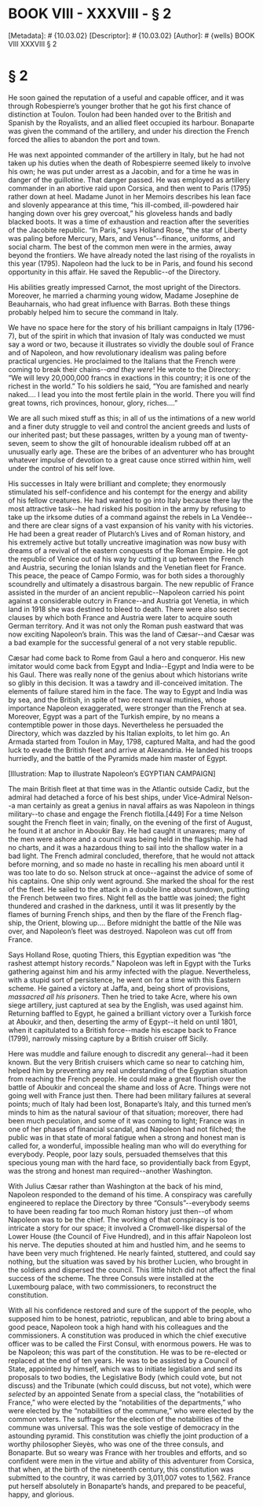 # BOOK VIII - XXXVIII - § 2
[Metadata]: # {10.03.02}
[Descriptor]: # {10.03.02}
[Author]: # {wells}
BOOK VIII
XXXVIII
§ 2
# § 2
He soon gained the reputation of a useful and capable officer, and it was
through Robespierre’s younger brother that he got his first chance of
distinction at Toulon. Toulon had been handed over to the British and Spanish
by the Royalists, and an allied fleet occupied its harbour. Bonaparte was given
the command of the artillery, and under his direction the French forced the
allies to abandon the port and town.

He was next appointed commander of the artillery in Italy, but he had not taken
up his duties when the death of Robespierre seemed likely to involve his own;
he was put under arrest as a Jacobin, and for a time he was in danger of the
guillotine. That danger passed. He was employed as artillery commander in an
abortive raid upon Corsica, and then went to Paris (1795) rather down at heel.
Madame Junot in her Memoirs describes his lean face and slovenly appearance at
this time, “his ill-combed, ill-powdered hair hanging down over his grey
overcoat,” his gloveless hands and badly blacked boots. It was a time of
exhaustion and reaction after the severities of the Jacobite republic. “In
Paris,” says Holland Rose, “the star of Liberty was paling before Mercury,
Mars, and Venus”--finance, uniforms, and social charm. The best of the common
men were in the armies, away beyond the frontiers. We have already noted the
last rising of the royalists in this year (1795). Napoleon had the luck to be
in Paris, and found his second opportunity in this affair. He saved the
Republic--of the Directory.

His abilities greatly impressed Carnot, the most upright of the Directors.
Moreover, he married a charming young widow, Madame Josephine de Beauharnais,
who had great influence with Barras. Both these things probably helped him to
secure the command in Italy.

We have no space here for the story of his brilliant campaigns in Italy
(1796-7), but of the spirit in which that invasion of Italy was conducted we
must say a word or two, because it illustrates so vividly the double soul of
France and of Napoleon, and how revolutionary idealism was paling before
practical urgencies. He proclaimed to the Italians that the French were coming
to break their chains--_and they were_! He wrote to the Directory: “We will
levy 20,000,000 francs in exactions in this country; it is one of the richest
in the world.” To his soldiers he said, “You are famished and nearly naked....
I lead you into the most fertile plain in the world. There you will find great
towns, rich provinces, honour, glory, riches....”

We are all such mixed stuff as this; in all of us the intimations of a new
world and a finer duty struggle to veil and control the ancient greeds and
lusts of our inherited past; but these passages, written by a young man of
twenty-seven, seem to show the gilt of honourable idealism rubbed off at an
unusually early age. These are the bribes of an adventurer who has brought
whatever impulse of devotion to a great cause once stirred within him, well
under the control of his self love.

His successes in Italy were brilliant and complete; they enormously stimulated
his self-confidence and his contempt for the energy and ability of his fellow
creatures. He had wanted to go into Italy because there lay the most attractive
task--he had risked his position in the army by refusing to take up the irksome
duties of a command against the rebels in La Vendée--and there are clear signs
of a vast expansion of his vanity with his victories. He had been a great
reader of Plutarch’s Lives and of Roman history, and his extremely active but
totally uncreative imagination was now busy with dreams of a revival of the
eastern conquests of the Roman Empire. He got the republic of Venice out of his
way by cutting it up between the French and Austria, securing the Ionian
Islands and the Venetian fleet for France. This peace, the peace of Campo
Formio, was for both sides a thoroughly scoundrelly and ultimately a disastrous
bargain. The new republic of France assisted in the murder of an ancient
republic--Napoleon carried his point against a considerable outcry in
France--and Austria got Venetia, in which land in 1918 she was destined to
bleed to death. There were also secret clauses by which both France and Austria
were later to acquire south German territory. And it was not only the Roman
push eastward that was now exciting Napoleon’s brain. This was the land of
Cæsar--and Cæsar was a bad example for the successful general of a not very
stable republic.

Cæsar had come back to Rome from Gaul a hero and conqueror. His new imitator
would come back from Egypt and India--Egypt and India were to be his Gaul.
There was really none of the genius about which historians write so glibly in
this decision. It was a tawdry and ill-conceived imitation. The elements of
failure stared him in the face. The way to Egypt and India was by sea, and the
British, in spite of two recent naval mutinies, whose importance Napoleon
exaggerated, were stronger than the French at sea. Moreover, Egypt was a part
of the Turkish empire, by no means a contemptible power in those days.
Nevertheless he persuaded the Directory, which was dazzled by his Italian
exploits, to let him go. An Armada started from Toulon in May, 1798, captured
Malta, and had the good luck to evade the British fleet and arrive at
Alexandria. He landed his troops hurriedly, and the battle of the Pyramids made
him master of Egypt.

[Illustration: Map to illustrate Napoleon’s EGYPTIAN CAMPAIGN]

The main British fleet at that time was in the Atlantic outside Cadiz, but the
admiral had detached a force of his best ships, under Vice-Admiral Nelson--a
man certainly as great a genius in naval affairs as was Napoleon in things
military--to chase and engage the French flotilla.[449] For a time Nelson
sought the French fleet in vain; finally, on the evening of the first of
August, he found it at anchor in Aboukir Bay. He had caught it unawares; many
of the men were ashore and a council was being held in the flagship. He had no
charts, and it was a hazardous thing to sail into the shallow water in a bad
light. The French admiral concluded, therefore, that he would not attack before
morning, and so made no haste in recalling his men aboard until it was too late
to do so. Nelson struck at once--against the advice of some of his captains.
One ship only went aground. She marked the shoal for the rest of the fleet. He
sailed to the attack in a double line about sundown, putting the French between
two fires. Night fell as the battle was joined; the fight thundered and crashed
in the darkness, until it was lit presently by the flames of burning French
ships, and then by the flare of the French flag-ship, the Orient, blowing
up.... Before midnight the battle of the Nile was over, and Napoleon’s fleet
was destroyed. Napoleon was cut off from France.

Says Holland Rose, quoting Thiers, this Egyptian expedition was “the rashest
attempt history records.” Napoleon was left in Egypt with the Turks gathering
against him and his army infected with the plague. Nevertheless, with a stupid
sort of persistence, he went on for a time with this Eastern scheme. He gained
a victory at Jaffa, and, being short of provisions, _massacred all his
prisoners_. Then he tried to take Acre, where his own siege artillery, just
captured at sea by the English, was used against him. Returning baffled to
Egypt, he gained a brilliant victory over a Turkish force at Aboukir, and then,
deserting the army of Egypt--it held on until 1801, when it capitulated to a
British force--made his escape back to France (1799), narrowly missing capture
by a British cruiser off Sicily.

Here was muddle and failure enough to discredit any general--had it been known.
But the very British cruisers which came so near to catching him, helped him by
preventing any real understanding of the Egyptian situation from reaching the
French people. He could make a great flourish over the battle of Aboukir and
conceal the shame and loss of Acre. Things were not going well with France just
then. There had been military failures at several points; much of Italy had
been lost, Bonaparte’s Italy, and this turned men’s minds to him as the natural
saviour of that situation; moreover, there had been much peculation, and some
of it was coming to light; France was in one of her phases of financial
scandal, and Napoleon had not filched; the public was in that state of moral
fatigue when a strong and honest man is called for, a wonderful, impossible
healing man who will do everything for everybody. People, poor lazy souls,
persuaded themselves that this specious young man with the hard face, so
providentially back from Egypt, was the strong and honest man required--another
Washington.

With Julius Cæsar rather than Washington at the back of his mind, Napoleon
responded to the demand of his time. A conspiracy was carefully engineered to
replace the Directory by three “Consuls”--everybody seems to have been reading
far too much Roman history just then--of whom Napoleon was to be the chief. The
working of that conspiracy is too intricate a story for our space; it involved
a Cromwell-like dispersal of the Lower House (the Council of Five Hundred), and
in this affair Napoleon lost his nerve. The deputies shouted at him and hustled
him, and he seems to have been very much frightened. He nearly fainted,
stuttered, and could say nothing, but the situation was saved by his brother
Lucien, who brought in the soldiers and dispersed the council. This little
hitch did not affect the final success of the scheme. The three Consuls were
installed at the Luxembourg palace, with two commissioners, to reconstruct the
constitution.

With all his confidence restored and sure of the support of the people, who
supposed him to be honest, patriotic, republican, and able to bring about a
good peace, Napoleon took a high hand with his colleagues and the
commissioners. A constitution was produced in which the chief executive officer
was to be called the First Consul, with enormous powers. He was to be Napoleon;
this was part of the constitution. He was to be re-elected or replaced at the
end of ten years. He was to be assisted by a Council of State, appointed by
himself, which was to initiate legislation and send its proposals to two
bodies, the Legislative Body (which could vote, but not discuss) and the
Tribunate (which could discuss, but not vote), which were _selected_ by an
appointed Senate from a special class, the “notabilities of France,” who were
elected by the “notabilities of the departments,” who were elected by the
“notabilities of the commune,” who were elected by the common voters. The
suffrage for the election of the notabilities of the commune was universal.
This was the sole vestige of democracy in the astounding pyramid. This
constitution was chiefly the joint production of a worthy philosopher Sieyès,
who was one of the three consuls, and Bonaparte. But so weary was France with
her troubles and efforts, and so confident were men in the virtue and ability
of this adventurer from Corsica, that when, at the birth of the nineteenth
century, this constitution was submitted to the country, it was carried by
3,011,007 votes to 1,562. France put herself absolutely in Bonaparte’s hands,
and prepared to be peaceful, happy, and glorious.

